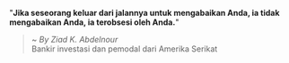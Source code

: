 "**Jika seseorang keluar dari jalannya untuk mengabaikan Anda, ia tidak mengabaikan Anda, ia terobsesi oleh Anda.**"

> ~ _By Ziad K. Abdelnour_  
Bankir investasi dan pemodal dari Amerika Serikat
